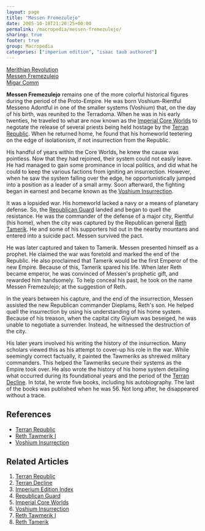 ```yaml
---
layout: page
title: "Messen Fremezulejo"
date: 2005-10-18T21:20:25+00:00
permalink: /macropedia/messen-fremezulejo/
sharing: true
footer: true
group: Macropedia
categories: ["imperium edition", "isaac taub authored"]
---
```


<div class='row'>
	<div class='col-md-4'><a href='/macropedia/merithian-revolution'>Merithian Revolution</a></div>
	<div class='col-md-4'><a href='/macropedia/messen-fremezulejo'>Messen Fremezulejo</a></div>
	<div class='col-md-4'><a href='/macropedia/migar-comm'>Migar Comm</a></div>
</div>


**Messen Fremezulejo** remains one of the more colorful historical figures during the period of the Proto-Empire. He was born Voshium-Rientful Messeno Adontful in one of the smaller systems (Voshium) that, on the day of his birth, was reunited to the Terradoma. When he was in his early twenties, he traveled to what are now known as the [Imperial Core Worlds](/macropedia/imperial-core-worlds) to negotate the release of several priests being held hostage by the [Terran Republic](/macropedia/terran-republic). When he returned home, he found that his homeworld teetering on the edge of isolationism, if not insurrection from the Republic.

His handful of years within the Core Worlds, he knew the cause was pointless. Now that they had rejoined, their system could not easily leave. He had managed to gain some prominance in local politics, and did what he could to keep the various factions from igniting an insurrection. However, when he saw the system falling over the edge, he opportunistically jumped into a position as a leader of a small army. Soon afterward, the fighting began in earnest and became known as the [Voshium Insurrection](/macropedia/voshium-insurrection).

It was a lopsided war. His homeworld lacked a navy or a means of planetary defense. So, the [Republican Guard](/macropedia/republican-guard) landed and began to quell the resistance. He was the commander of the defense of a major city, Rientful (his home), when the city was captured by the Republican general [Reth Tamerik](/macropedia/reth-tamerik-i). He and some of his supporters hid out in the nearby mountans and entered into a suicide pact. Messen survived the pact.

He was later captured and taken to Tamerik. Messen presented himself as a prophet. He claimed the war was foretold and marked the end of the Republic. He also proclaimed that Tamerik would be the first Emperor of the new Empire. Because of this, Tamerik spared his life. When later Reth became emperor, he was convinced of Messen's prophetic gift, and rewarded him handsomely. To help conceal his past, he took on the name Messen Fremezulejo; at the suggestion of Reth.

In the years between his capture, and the end of the insurrection, Messen assisted the new Republican commander Dieplams, Reth's son. He helped quell the insurrection by using his understanding of his home system. Because of his treason, when the capital city Giyium was beseiged, he was unable to negotiate a surrender. Instead, he witnessed the destruction of the city.

His later years involved his writing the history of the insurrection. Many scholars viewed this as his attempt to cover-up his role in the war. While seemingly correct factually, it painted the Tawmeriks as shrewed military commanders. This helped the Tawmeriks secure their systems as the Empire took over. He also wrote the history of his home system detailing what occurred during its foundational years and the period of the [ Terran Decline](/macropedia/first-decline). In total, he wrote five books, including his autobiography. The last of the books was published when he was 56. Not long after, he disappeared without a trace.

## References
* [Terran Republic](/macropedia/terran-republic)
* [Reth Tawmerik I](/macropedia/reth-tawmerik-i)
* [Voshium Insurrection](/macropedia/voshium-insurrection)

## Related Articles

1. [Terran Republic](/macropedia/terran-republic)
2. [ Terran Decline](/macropedia/first-decline)
3. [Imperium Edition Index](/macropedia/imperium-edition-index)
4. [Republican Guard](/macropedia/republican-guard)
5. [Imperial Core Worlds](/macropedia/imperial-core-worlds)
6. [Voshium Insurrection](/macropedia/voshium-insurrection)
7. [Reth Tawmerik I](/macropedia/reth-tawmerik-i)
8. [Reth Tamerik](/macropedia/reth-tamerik-i)



 
